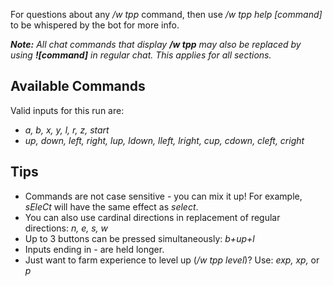 For questions about any */w tpp* command, then use */w tpp help [command]* to be whispered by the bot for more info.

***Note:** All chat commands that display **/w tpp** may also be replaced by using **![command]** in regular chat. This applies for all sections.*

## Available Commands
Valid inputs for this run are:
- *a, b, x, y, l, r, z, start*
- *up, down, left, right, lup, ldown, lleft, lright, cup, cdown, cleft, cright*

## Tips
- Commands are not case sensitive - you can mix it up! For example, *sEleCt* will have the same effect as *select*.
- You can also use cardinal directions in replacement of regular directions: *n, e, s, w*
- Up to 3 buttons can be pressed simultaneously: *b+up+l*
- Inputs ending in *-* are held longer.
- Just want to farm experience to level up (*/w tpp level*)? Use: *exp, xp,* or *p*
